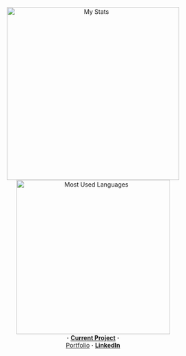 <div align="center">
    <img alt="My Stats" width="400" src="https://github-readme-stats.vercel.app/api?username=Iskander229&layout=compact&show_icons=true&theme=dark"/>
    <img alt="Most Used Languages" width="357" src="https://github-readme-stats.vercel.app/api/top-langs?username=Iskander229&layout=compact&theme=dark"/>
</div>

<div align="center">
    <b>·</b>
    <a href="https://steamcommunity.com/sharedfiles/filedetails/?id=3491696145"><b>Current Project</b></a>
    <b>·</b>
</div>

<div align="center">
    <a href="https://itzzkenn.itch.io/"<<b>Portfolio</b></a>
    <b>·</b>
    <a href="https://www.linkedin.com/in/iskander-taniyev-0883322a9/"><b>LinkedIn</b></a>
</div>
